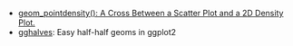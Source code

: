 + [geom_pointdensity(): A Cross Between a Scatter Plot and a 2D Density Plot. ](https://github.com/LKremer/ggpointdensity)
+ [gghalves](https://github.com/erocoar/gghalves): Easy half-half geoms in ggplot2 